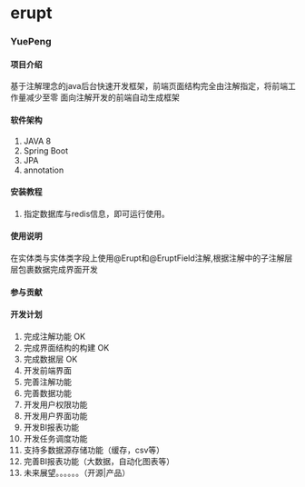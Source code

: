 # erupt
### YuePeng

#### 项目介绍
基于注解理念的java后台快速开发框架，前端页面结构完全由注解指定，将前端工作量减少至零
面向注解开发的前端自动生成框架

#### 软件架构
1. JAVA 8
2. Spring Boot
3. JPA
4. annotation

#### 安装教程
1. 指定数据库与redis信息，即可运行使用。

#### 使用说明
在实体类与实体类字段上使用@Erupt和@EruptField注解,根据注解中的子注解层层包裹数据完成界面开发

#### 参与贡献


#### 开发计划
1. 完成注解功能         OK 
2. 完成界面结构的构建    OK
3. 完成数据层           OK        
4. 开发前端界面
5. 完善注解功能
6. 完善数据功能
7. 开发用户权限功能
8. 开发用户界面功能
9. 开发BI报表功能
10. 开发任务调度功能
11. 支持多数据源存储功能（缓存，csv等）
12. 完善BI报表功能（大数据，自动化图表等）
13. 未来展望。。。。。。（开源|产品）